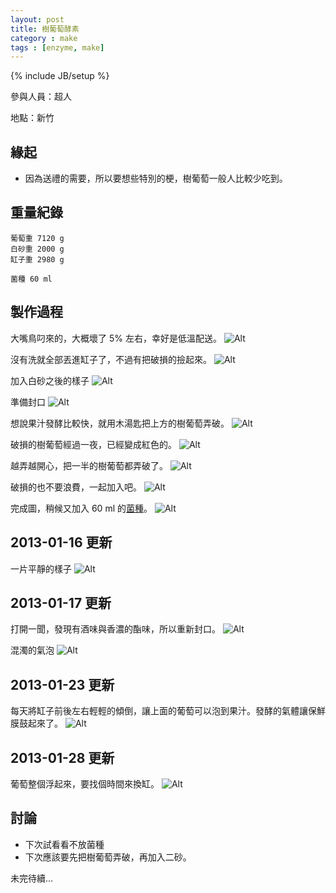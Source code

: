```yaml
---
layout: post
title: 樹葡萄酵素
category : make
tags : [enzyme, make]
---
```

{% include JB/setup %}

參與人員：超人

地點：新竹

## 緣起

* 因為送禮的需要，所以要想些特別的梗，樹葡萄一般人比較少吃到。

## 重量紀錄

    葡萄重 7120 g
    白砂重 2000 g
    缸子重 2980 g

    菌種 60 ml

## 製作過程

大嘴鳥叼來的，大概壞了 5% 左右，幸好是低溫配送。
![Alt](/img/make/2013-01-15/IMG_20130115_151349.jpg)

沒有洗就全部丟進缸子了，不過有把破損的撿起來。
![Alt](/img/make/2013-01-15/IMG_20130115_154458.jpg)

加入白砂之後的樣子
![Alt](/img/make/2013-01-15/IMG_20130115_155041.jpg)

準備封口
![Alt](/img/make/2013-01-15/IMG_20130115_155154.jpg)

想說果汁發酵比較快，就用木湯匙把上方的樹葡萄弄破。
![Alt](/img/make/2013-01-15/IMG_20130115_160552.jpg)

破損的樹葡萄經過一夜，已經變成紅色的。
![Alt](/img/make/2013-01-15/IMG_20130115_160600.jpg)

越弄越開心，把一半的樹葡萄都弄破了。
![Alt](/img/make/2013-01-15/IMG_20130115_161113.jpg)

破損的也不要浪費，一起加入吧。
![Alt](/img/make/2013-01-15/IMG_20130115_161311.jpg)

完成圖，稍候又加入 60 ml 的[菌種](/make/2012/12/29/clone)。
![Alt](/img/make/2013-01-15/IMG_20130115_161725.jpg)

## 2013-01-16 更新

一片平靜的樣子
![Alt](/img/make/2013-01-15/IMG_20130116_123048.jpg)

## 2013-01-17 更新

打開一聞，發現有酒味與香濃的酯味，所以重新封口。
![Alt](/img/make/2013-01-15/IMG_20130117_124053.jpg)

混濁的氣泡
![Alt](/img/make/2013-01-15/IMG_20130117_221555.jpg)

## 2013-01-23 更新

每天將缸子前後左右輕輕的傾倒，讓上面的葡萄可以泡到果汁。發酵的氣體讓保鮮膜鼓起來了。
![Alt](/img/make/2013-01-15/IMG_20130123_232637.jpg)

## 2013-01-28 更新

葡萄整個浮起來，要找個時間來換缸。
![Alt](/img/make/2013-01-15/IMG_20130128_130650.jpg)

## 討論

* 下次試看看不放菌種
* 下次應該要先把樹葡萄弄破，再加入二砂。

未完待續...

